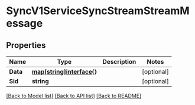 # SyncV1ServiceSyncStreamStreamMessage

## Properties

Name | Type | Description | Notes
------------ | ------------- | ------------- | -------------
**Data** | [**map[string]interface{}**](.md) |  | [optional] 
**Sid** | **string** |  | [optional] 

[[Back to Model list]](../README.md#documentation-for-models) [[Back to API list]](../README.md#documentation-for-api-endpoints) [[Back to README]](../README.md)


